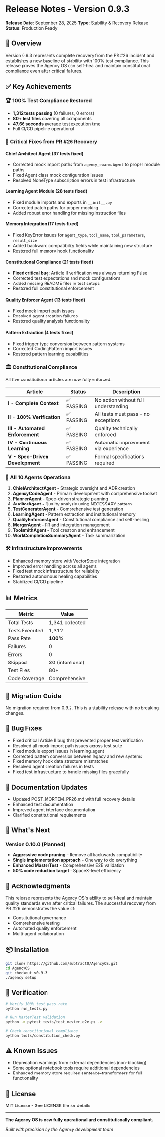 # Release Notes - Version 0.9.3

**Release Date**: September 28, 2025
**Type**: Stability & Recovery Release
**Status**: Production Ready

## 🎯 Overview

Version 0.9.3 represents complete recovery from the PR #26 incident and establishes a new baseline of stability with 100% test compliance. This release proves the Agency OS can self-heal and maintain constitutional compliance even after critical failures.

## ✅ Key Achievements

### 🏆 100% Test Compliance Restored
- **1,312 tests passing** (0 failures, 0 errors)
- **80+ test files** covering all components
- **47.66 seconds** average test execution time
- Full CI/CD pipeline operational

### 🔧 Critical Fixes from PR #26 Recovery

#### Chief Architect Agent (37 tests fixed)
- Corrected mock import paths from `agency_swarm.Agent` to proper module paths
- Fixed Agent class mock configuration issues
- Resolved NoneType subscription errors in test infrastructure

#### Learning Agent Module (28 tests fixed)
- Fixed module imports and exports in `__init__.py`
- Corrected patch paths for proper mocking
- Added robust error handling for missing instruction files

#### Memory Integration (17 tests fixed)
- Fixed KeyError issues for `agent_type`, `tool_name`, `tool_parameters`, `result_size`
- Added backward compatibility fields while maintaining new structure
- Restored full memory hook functionality

#### Constitutional Compliance (21 tests fixed)
- **Fixed critical bug**: Article II verification was always returning False
- Corrected test expectations and mock configurations
- Added missing README files in test setups
- Restored full constitutional enforcement

#### Quality Enforcer Agent (13 tests fixed)
- Fixed mock import path issues
- Resolved agent creation failures
- Restored quality analysis functionality

#### Pattern Extraction (4 tests fixed)
- Fixed trigger type conversion between pattern systems
- Corrected CodingPattern import issues
- Restored pattern learning capabilities

### 🏛️ Constitutional Compliance

All five constitutional articles are now fully enforced:

| Article | Status | Description |
|---------|--------|-------------|
| **I - Complete Context** | ✅ PASSING | No action without full understanding |
| **II - 100% Verification** | ✅ PASSING | All tests must pass - no exceptions |
| **III - Automated Enforcement** | ✅ PASSING | Quality technically enforced |
| **IV - Continuous Learning** | ✅ PASSING | Automatic improvement via experience |
| **V - Spec-Driven Development** | ✅ PASSING | Formal specifications required |

### 🤖 All 10 Agents Operational

1. **ChiefArchitectAgent** - Strategic oversight and ADR creation
2. **AgencyCodeAgent** - Primary development with comprehensive toolset
3. **PlannerAgent** - Spec-driven strategic planning
4. **AuditorAgent** - Quality analysis using NECESSARY pattern
5. **TestGeneratorAgent** - Comprehensive test generation
6. **LearningAgent** - Pattern extraction and institutional memory
7. **QualityEnforcerAgent** - Constitutional compliance and self-healing
8. **MergerAgent** - PR and integration management
9. **ToolsmithAgent** - Tool creation and enhancement
10. **WorkCompletionSummaryAgent** - Task summarization

### 🛠️ Infrastructure Improvements

- Enhanced memory store with VectorStore integration
- Improved error handling across all agents
- Fixed test mock infrastructure for reliability
- Restored autonomous healing capabilities
- Stabilized CI/CD pipeline

## 📊 Metrics

| Metric | Value |
|--------|-------|
| Total Tests | 1,341 collected |
| Tests Executed | 1,312 |
| Pass Rate | **100%** |
| Failures | 0 |
| Errors | 0 |
| Skipped | 30 (intentional) |
| Test Files | 80+ |
| Code Coverage | Comprehensive |

## 🔄 Migration Guide

No migration required from 0.9.2. This is a stability release with no breaking changes.

## 🐛 Bug Fixes

- Fixed critical Article II bug that prevented proper test verification
- Resolved all mock import path issues across test suite
- Fixed module export issues in learning_agent
- Corrected pattern conversion between legacy and new systems
- Fixed memory hook data structure mismatches
- Resolved agent creation failures in tests
- Fixed test infrastructure to handle missing files gracefully

## 📝 Documentation Updates

- Updated POST_MORTEM_PR26.md with full recovery details
- Enhanced test documentation
- Improved agent interface documentation
- Clarified constitutional requirements

## 🔮 What's Next

### Version 0.10.0 (Planned)
- **Aggressive code pruning** - Remove all backwards compatibility
- **Single implementation approach** - One way to do everything
- **Enhanced MasterTest** - Comprehensive E2E validation
- **50% code reduction target** - SpaceX-level efficiency

## 🙏 Acknowledgments

This release represents the Agency OS's ability to self-heal and maintain quality standards even after critical failures. The successful recovery from PR #26 demonstrates the value of:

- Constitutional governance
- Comprehensive testing
- Automated quality enforcement
- Multi-agent collaboration

## 📦 Installation

```bash
git clone https://github.com/subtract0/AgencyOS.git
cd AgencyOS
git checkout v0.9.3
./agency setup
```

## 🧪 Verification

```bash
# Verify 100% test pass rate
python run_tests.py

# Run MasterTest validation
python -m pytest tests/test_master_e2e.py -v

# Check constitutional compliance
python tools/constitution_check.py
```

## ⚠️ Known Issues

- Deprecation warnings from external dependencies (non-blocking)
- Some optional notebook tools require additional dependencies
- Enhanced memory store requires sentence-transformers for full functionality

## 📄 License

MIT License - See LICENSE file for details

---

**The Agency OS is now fully operational and constitutionally compliant.**

*Built with precision by the Agency development team*